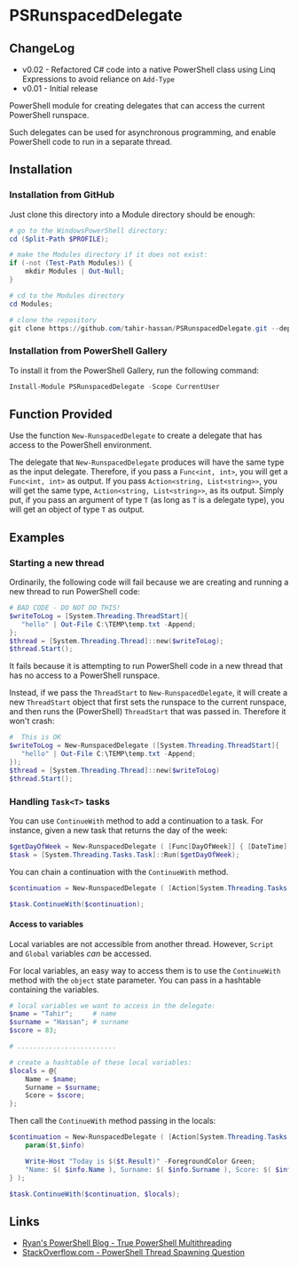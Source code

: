 # PSRunspacedDelegate

## ChangeLog
* v0.02 - Refactored C# code into a native PowerShell class using Linq Expressions to avoid reliance on `Add-Type`
* v0.01 - Initial release

PowerShell module for creating delegates that can access the current PowerShell runspace.

Such delegates can be used for asynchronous programming, and enable PowerShell code to run in a separate thread.

## Installation

### Installation from GitHub

Just clone this directory into a Module directory should be enough:

```powershell
# go to the WindowsPowerShell directory:
cd (Split-Path $PROFILE);

# make the Modules directory if it does not exist:
if (-not (Test-Path Modules)) {
    mkdir Modules | Out-Null;
}

# cd to the Modules directory
cd Modules;

# clone the repository
git clone https://github.com/tahir-hassan/PSRunspacedDelegate.git --depth 1;
```

### Installation from PowerShell Gallery

To install it from the PowerShell Gallery, run the following command:

```powershell
Install-Module PSRunspacedDelegate -Scope CurrentUser
```

## Function Provided

Use the function `New-RunspacedDelegate` to create a delegate that has access to the PowerShell environment. 

The delegate that `New-RunspacedDelegate` produces will have the same type as the input delegate.  Therefore, if you pass a `Func<int, int>`, you will get a `Func<int, int>` as output.  If you pass `Action<string, List<string>>`, you will get the same type, `Action<string, List<string>>`, as its output. Simply put, if you pass an argument of type `T` (as long as `T` is a delegate type), you will get an object of type `T` as output.

## Examples

### Starting a new thread

Ordinarily, the following code will fail because we are creating and running a new thread to run PowerShell code:

```powershell
# BAD CODE - DO NOT DO THIS!
$writeToLog = [System.Threading.ThreadStart]{
   "hello" | Out-File C:\TEMP\temp.txt -Append;
};
$thread = [System.Threading.Thread]::new($writeToLog);
$thread.Start();
```

It fails because it is attempting to run PowerShell code in a new thread that has no access to a PowerShell runspace. 

Instead, if we pass the `ThreadStart` to `New-RunspacedDelegate`, it will create a new `ThreadStart` object that first sets the runspace to the current runspace, and then runs the (PowerShell) `ThreadStart` that was passed in.  Therefore it won't crash:

```powershell
#  This is OK
$writeToLog = New-RunspacedDelegate ([System.Threading.ThreadStart]{
   "hello" | Out-File C:\TEMP\temp.txt -Append;
});
$thread = [System.Threading.Thread]::new($writeToLog)
$thread.Start();
```

### Handling `Task<T>` tasks

You can use `ContinueWith` method to add a continuation to a task.  For instance, given a new task that returns the day of the week:

```powershell
$getDayOfWeek = New-RunspacedDelegate ( [Func[DayOfWeek]] { [DateTime]::Today.DayOfWeek; } );
$task = [System.Threading.Tasks.Task]::Run($getDayOfWeek);
```

You can chain a continuation with the `ContinueWith` method. 
```powershell
$continuation = New-RunspacedDelegate ( [Action[System.Threading.Tasks.Task[DayOfWeek]]] { param($t) Write-Host "Today is $($t.Result)" } );

$task.ContinueWith($continuation);
```
#### Access to variables

Local variables are not accessible from another thread.  However, `Script` and `Global` variables *can* be accessed.

For local variables, an easy way to access them is to use the `ContinueWith` method with the `object` state parameter.  You can pass in a hashtable containing the variables.

```powershell
# local variables we want to access in the delegate:
$name = "Tahir";     # name
$surname = "Hassan"; # surname
$score = 83;

# .........................

# create a hashtable of these local variables:
$locals = @{
    Name = $name;
    Surname = $surname;
    Score = $score;
};
```
Then call the `ContinueWith` method passing in the locals:
```powershell
$continuation = New-RunspacedDelegate ( [Action[System.Threading.Tasks.Task[DayOfWeek], object]] { 
    param($t,$info) 

    Write-Host "Today is $($t.Result)" -ForegroundColor Green;
    "Name: $( $info.Name ), Surname: $( $info.Surname ), Score: $( $info.Score )" | Write-Host -ForegroundColor Green; 
} );

$task.ContinueWith($continuation, $locals);
```

## Links

* <a href="http://www.get-blog.com/?p=189">Ryan's PowerShell Blog - True PowerShell Multithreading</a>
* <a href="https://stackoverflow.com/questions/34446404/powershell-cannot-spawn-a-new-thread">StackOverflow.com - PowerShell Thread Spawning Question</a>
